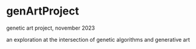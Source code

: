 # genArtProject
genetic art project, november 2023

an exploration at the intersection of genetic algorithms and generative art
